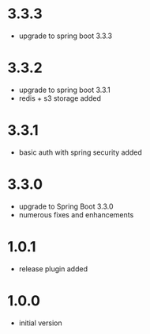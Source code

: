# 3.3.3
- upgrade to spring boot 3.3.3       

# 3.3.2
- upgrade to spring boot 3.3.1
- redis + s3 storage added

# 3.3.1
- basic auth with spring security added

# 3.3.0
- upgrade to Spring Boot 3.3.0
- numerous fixes and enhancements

# 1.0.1
- release plugin added

# 1.0.0
- initial version